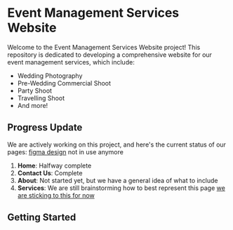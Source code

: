# Event Management Services Website

Welcome to the Event Management Services Website project! This repository is dedicated to developing a comprehensive website for our event management services, which include:

- Wedding Photography
- Pre-Wedding Commercial Shoot
- Party Shoot
- Travelling Shoot
- And more!

## Progress Update

We are actively working on this project, and here's the current status of our pages:
[figma design](https://www.figma.com/design/hlI5P61BBWzwlOidgDO3zj/c4-web-template-(Copy)?node-id=0-1) not in use anymore
1. **Home**: Halfway complete
2. **Contact Us**: Complete
3. **About**: Not started yet, but we have a general idea of what to include
4. **Services**: We are still brainstorming how to best represent this page [we are sticking to this for now
](https://www.thewedcafe.com/pre-wedding-photography/)
## Getting Started

